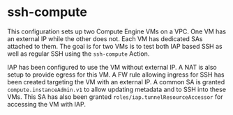 # ssh-compute

This configuration sets up two Compute Engine VMs on a VPC. One VM has an external IP while the other does not. Each VM has dedicated SAs attached to them. The goal is for two VMs is to test both IAP based SSH as well as regular SSH using the `ssh-compute` Action.

IAP has been configured to use the VM without external IP. A NAT is also setup to provide egress for this VM. A FW rule allowing ingress for SSH has been created targeting the VM with an external IP. A common SA is granted `compute.instanceAdmin.v1` to allow updating metadata and to SSH into these VMs. This SA has also been granted `roles/iap.tunnelResourceAccessor` for accessing the VM with IAP.